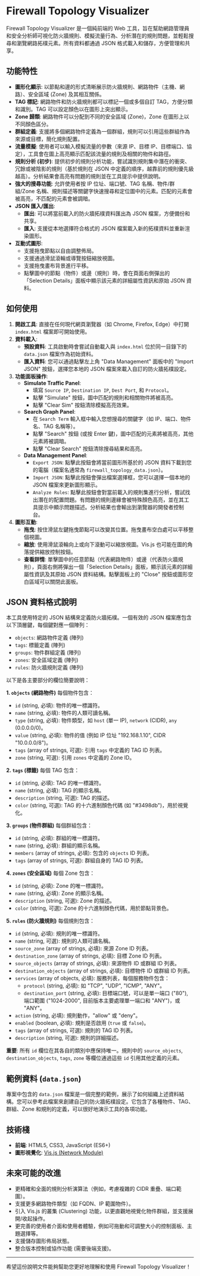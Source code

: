 # Firewall Topology Visualizer

Firewall Topology Visualizer 是一個純前端的 Web 工具，旨在幫助網路管理員和安全分析師可視化防火牆規則、模擬流量行為、分析潛在的規則問題，並輕鬆搜尋和瀏覽網路拓樸元素。所有資料都通過 JSON 格式載入和儲存，方便管理和共享。

## 功能特性

*   **圖形化顯示**: 以節點和邊的形式清晰展示防火牆規則、網路物件（主機、網路）、安全區域 (Zone) 及其相互關係。
*   **TAG 標記**: 網路物件和防火牆規則都可以標記一個或多個自訂 TAG，方便分類和識別。TAG 可以設定顏色以在圖形上突出顯示。
*   **Zone 歸類**: 網路物件可以分配到不同的安全區域 (Zone)，Zone 在圖形上以不同顏色區分。
*   **群組定義**: 支援將多個網路物件定義為一個群組，規則可以引用這些群組作為來源或目標，簡化規則配置。
*   **流量模擬**: 使用者可以輸入模擬流量的參數（來源 IP、目標 IP、目標端口、協定），工具會在圖上高亮顯示匹配該流量的規則及相關的物件和路徑。
*   **規則分析 (初步)**: 提供初步的規則分析功能，嘗試識別規則集中潛在的衝突、冗餘或被陰影的規則（基於規則在 JSON 中定義的順序，越靠前的規則優先級越高）。分析結果會高亮有問題的規則並在工具提示中提供說明。
*   **強大的搜尋功能**: 允許使用者按 IP 位址、端口號、TAG 名稱、物件/群組/Zone 名稱、規則描述等關鍵字快速搜尋和定位圖中的元素。匹配的元素會被高亮，不匹配的元素會被調暗。
*   **JSON 匯入/匯出**:
    *   **匯出**: 可以將當前載入的防火牆拓樸資料匯出為 JSON 檔案，方便備份和共享。
    *   **匯入**: 支援從本地選擇符合格式的 JSON 檔案載入新的拓樸資料並重新渲染圖形。
*   **互動式圖形**:
    *   支援拖曳節點以自由調整佈局。
    *   支援通過滑鼠滾輪或導覽按鈕縮放視圖。
    *   支援拖曳畫布背景進行平移。
    *   點擊圖中的節點（物件）或邊（規則）時，會在頁面右側彈出的「Selection Details」面板中顯示該元素的詳細屬性資訊和原始 JSON 資料。

## 如何使用

1.  **開啟工具**: 直接在任何現代網頁瀏覽器（如 Chrome, Firefox, Edge）中打開 `index.html` 檔案即可開始使用。
2.  **資料載入**:
    *   **預設資料**: 工具啟動時會嘗試自動載入與 `index.html` 位於同一目錄下的 `data.json` 檔案作為初始資料。
    *   **匯入資料**: 您可以通過點擊左上角 "Data Management" 面板中的 "Import JSON" 按鈕，選擇您本地的 JSON 檔案來載入自訂的防火牆拓樸設定。
3.  **功能面板操作**:
    *   **Simulate Traffic Panel**:
        *   填寫 `Source IP`, `Destination IP`, `Dest Port`, 和 `Protocol`。
        *   點擊 "Simulate" 按鈕，圖中匹配的規則和相關物件將被高亮。
        *   點擊 "Clear Sim" 按鈕清除模擬高亮效果。
    *   **Search Graph Panel**:
        *   在 `Search Term` 輸入框中輸入您想搜尋的關鍵字（如 IP、端口、物件名、TAG 名稱等）。
        *   點擊 "Search" 按鈕 (或按 Enter 鍵)，圖中匹配的元素將被高亮，其他元素將被調暗。
        *   點擊 "Clear Search" 按鈕清除搜尋結果和高亮。
    *   **Data Management Panel**:
        *   `Export JSON`: 點擊此按鈕會將當前圖形所基於的 JSON 資料下載到您的電腦（檔案名通常為 `firewall_topology_data.json`）。
        *   `Import JSON`: 點擊此按鈕會彈出檔案選擇框，您可以選擇一個本地的 JSON 檔案來更新圖形顯示。
        *   `Analyze Rules`: 點擊此按鈕會對當前載入的規則集進行分析，嘗試找出潛在的配置問題。有問題的規則邊緣會被特殊顏色高亮，並在其工具提示中顯示問題描述。分析結果也會輸出到瀏覽器的開發者控制台。
4.  **圖形互動**:
    *   **拖曳**: 按住滑鼠左鍵拖曳節點可以改變其位置。拖曳畫布空白處可以平移整個視圖。
    *   **縮放**: 使用滑鼠滾輪向上或向下滾動可以縮放視圖。Vis.js 也可能在圖的角落提供縮放控制按鈕。
    *   **查看詳情**: 單擊圖中的任意節點（代表網路物件）或邊（代表防火牆規則），頁面右側將彈出一個「Selection Details」面板，顯示該元素的詳細屬性資訊及其原始 JSON 資料結構。點擊面板上的 "Close" 按鈕或圖形空白區域可以關閉此面板。

## JSON 資料格式說明

本工具使用特定的 JSON 結構來定義防火牆拓樸。一個有效的 JSON 檔案應包含以下頂層鍵，每個鍵對應一個陣列：

*   `objects`: 網路物件定義 (陣列)
*   `tags`: 標籤定義 (陣列)
*   `groups`: 物件群組定義 (陣列)
*   `zones`: 安全區域定義 (陣列)
*   `rules`: 防火牆規則定義 (陣列)

以下是各主要部分的欄位簡要說明：

**1. `objects` (網路物件)**
   每個物件包含：
   *   `id` (string, 必填): 物件的唯一標識符。
   *   `name` (string, 必填): 物件的人類可讀名稱。
   *   `type` (string, 必填): 物件類型，如 `host` (單一 IP), `network` (CIDR), `any` (0.0.0.0/0)。
   *   `value` (string, 必填): 物件的值 (例如 IP 位址 "192.168.1.10", CIDR "10.0.0.0/8")。
   *   `tags` (array of strings, 可選): 引用 `tags` 中定義的 TAG ID 列表。
   *   `zone` (string, 可選): 引用 `zones` 中定義的 Zone ID。

**2. `tags` (標籤)**
   每個 TAG 包含：
   *   `id` (string, 必填): TAG 的唯一標識符。
   *   `name` (string, 必填): TAG 的顯示名稱。
   *   `description` (string, 可選): TAG 的描述。
   *   `color` (string, 可選): TAG 的十六進制顏色代碼 (如 "#3498db")，用於視覺化。

**3. `groups` (物件群組)**
   每個群組包含：
   *   `id` (string, 必填): 群組的唯一標識符。
   *   `name` (string, 必填): 群組的顯示名稱。
   *   `members` (array of strings, 必填): 包含的 `objects` ID 列表。
   *   `tags` (array of strings, 可選): 群組自身的 TAG ID 列表。

**4. `zones` (安全區域)**
   每個 Zone 包含：
   *   `id` (string, 必填): Zone 的唯一標識符。
   *   `name` (string, 必填): Zone 的顯示名稱。
   *   `description` (string, 可選): Zone 的描述。
   *   `color` (string, 可選): Zone 的十六進制顏色代碼，用於節點背景色。

**5. `rules` (防火牆規則)**
   每個規則包含：
   *   `id` (string, 必填): 規則的唯一標識符。
   *   `name` (string, 可選): 規則的人類可讀名稱。
   *   `source_zone` (array of strings, 必填): 來源 Zone ID 列表。
   *   `destination_zone` (array of strings, 必填): 目標 Zone ID 列表。
   *   `source_objects` (array of strings, 必填): 來源物件 ID 或群組 ID 列表。
   *   `destination_objects` (array of strings, 必填): 目標物件 ID 或群組 ID 列表。
   *   `services` (array of objects, 必填): 服務列表，每個服務物件包含：
        *   `protocol` (string, 必填): 如 "TCP", "UDP", "ICMP", "ANY"。
        *   `destination_port` (string, 必填): 目標端口號，可以是單一端口 ("80"), 端口範圍 ("1024-2000", 目前版本主要處理單一端口和 "ANY")，或 "ANY"。
   *   `action` (string, 必填): 規則動作，"allow" 或 "deny"。
   *   `enabled` (boolean, 必填): 規則是否啟用 (`true` 或 `false`)。
   *   `tags` (array of strings, 可選): 規則的 TAG ID 列表。
   *   `description` (string, 可選): 規則的詳細描述。

**重要**: 所有 `id` 欄位在其各自的類別中應保持唯一。規則中的 `source_objects`, `destination_objects`, `tags`, `zone` 等欄位通過這些 `id` 引用其他定義的元素。

## 範例資料 (`data.json`)

專案中包含的 `data.json` 檔案是一個完整的範例，展示了如何組織上述資料結構。您可以參考此檔案來創建自己的防火牆拓樸設定。它包含了各種物件、TAG、群組、Zone 和規則的定義，可以很好地演示工具的各項功能。

## 技術棧

*   **前端**: HTML5, CSS3, JavaScript (ES6+)
*   **圖形視覺化**: [Vis.js (Network Module)](https://visjs.github.io/vis-network/docs/network/)

## 未來可能的改進

*   更精確和全面的規則分析演算法（例如，考慮複雜的 CIDR 重疊、端口範圍）。
*   支援更多網路物件類型（如 FQDN、IP 範圍物件）。
*   引入 Vis.js 的叢集 (Clustering) 功能，以更直觀地視覺化物件群組，並支援展開/收起操作。
*   更完善的使用者介面和使用者體驗，例如可拖動和可調整大小的控制面板、主題選擇等。
*   支援儲存圖形佈局狀態。
*   整合版本控制或協作功能 (需要後端支援)。

---

希望這份說明文件能夠幫助您更好地理解和使用 Firewall Topology Visualizer！
